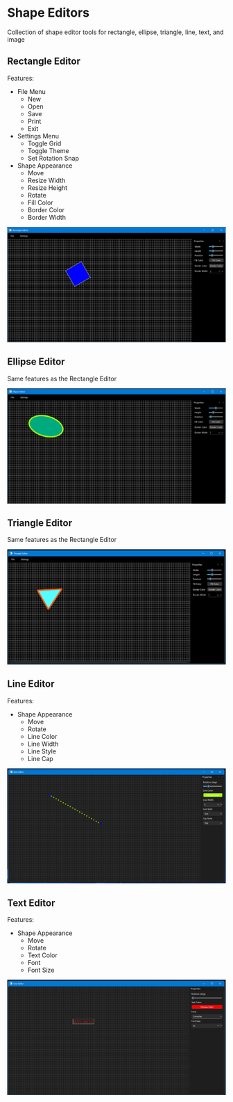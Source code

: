 # Shape Editors
Collection of shape editor tools for rectangle, ellipse, triangle, line, text, and image

## Rectangle Editor

Features:
- File Menu
    - New
    - Open
    - Save
    - Print
    - Exit
- Settings Menu
    - Toggle Grid
    - Toggle Theme
    - Set Rotation Snap
- Shape Appearance
    - Move
    - Resize Width
    - Resize Height
    - Rotate
    - Fill Color
    - Border Color
    - Border Width

![Screenshot](Images/RectangleEditor.png)

## Ellipse Editor

Same features as the Rectangle Editor

![Screenshot](Images/EllipseEditor.png)

## Triangle Editor

Same features as the Rectangle Editor

![Screenshot](Images/TriangleEditor.png)

## Line Editor

Features:
- Shape Appearance
    - Move
    - Rotate
    - Line Color
    - Line Width
    - Line Style
    - Line Cap

![Screenshot](Images/LineEditor.png)

## Text Editor

Features:
- Shape Appearance
    - Move
    - Rotate
    - Text Color
    - Font
    - Font Size

![Screenshot](Images/TextEditor.png)